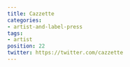 ```yaml
---
title: Cazzette
categories:
- artist-and-label-press
tags:
- artist
position: 22
twitter: https://twitter.com/cazzette
---
```


